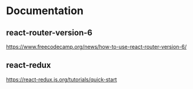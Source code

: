 # Documentation
## react-router-version-6
https://www.freecodecamp.org/news/how-to-use-react-router-version-6/
## react-redux
https://react-redux.js.org/tutorials/quick-start

